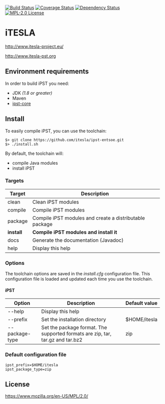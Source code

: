 [![Build Status](https://travis-ci.org/itesla/ipst-entsoe.svg?branch=master)](https://travis-ci.org/itesla/ipst-entsoe)
[![Coverage Status](https://coveralls.io/repos/github/itesla/ipst-entsoe/badge.svg?branch=master)](https://coveralls.io/github/itesla/ipst-entsoe?branch=master)
[![Dependency Status](https://www.versioneye.com/user/projects/587f65d5452b83003d3c8fa4/badge.svg?style=flat-square)](https://www.versioneye.com/user/projects/587f65d5452b83003d3c8fa4)
[![MPL-2.0 License](https://img.shields.io/badge/license-MPL_2.0-blue.svg)](https://www.mozilla.org/en-US/MPL/2.0/)

# iTESLA
http://www.itesla-project.eu/

http://www.itesla-pst.org

## Environment requirements
In order to build iPST you need:
  * JDK *(1.8 or greater)*
  * Maven 
  * [ipst-core](https://github.com/itesla/ipst-core)

## Install
To easily compile iPST, you can use the toolchain:
```
$> git clone https://github.com/itesla/ipst-entsoe.git
$> ./install.sh
```
By default, the toolchain will:
  * compile Java modules
  * install iPST

### Targets

| Target | Description |
| ------ | ----------- |
| clean | Clean iPST modules |
| compile | Compile iPST modules |
| package | Compile iPST modules and create a distributable package |
| __install__ | __Compile iPST modules and install it__ |
| docs | Generate the documentation (Javadoc) |
| help | Display this help |

### Options

The toolchain options are saved in the *install.cfg* configuration file. This configuration file is loaded and updated
each time you use the toolchain.

#### iPST

| Option | Description | Default value |
| ------ | ----------- | ------------- |
| --help | Display this help | |
| --prefix | Set the installation directory | $HOME/itesla |
| --package-type | Set the package format. The supported formats are zip, tar, tar.gz and tar.bz2 | zip |

### Default configuration file
```
ipst_prefix=$HOME/itesla
ipst_package_type=zip
```

## License
https://www.mozilla.org/en-US/MPL/2.0/

